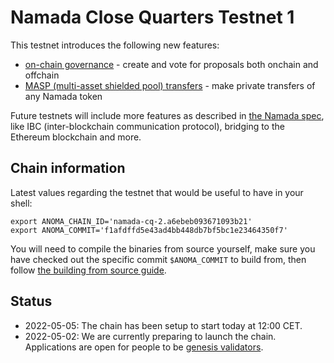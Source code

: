 # Namada Close Quarters Testnet 1

This testnet introduces the following new features:

- [on-chain governance](../user-guide/ledger/governance.md) - create and vote for proposals both onchain and offchain
- [MASP (multi-asset shielded pool) transfers](../user-guide/ledger/masp.md) - make private transfers of any Namada token

Future testnets will include more features as described in [the Namada spec](https://specs.anoma.net/master/architecture/namada.html), like IBC (inter-blockchain communication protocol), bridging to the Ethereum blockchain and more.

## Chain information

Latest values regarding the testnet that would be useful to have in your shell:

```shell
export ANOMA_CHAIN_ID='namada-cq-2.a6ebeb093671093b21'
export ANOMA_COMMIT='f1afdffd5e43ad4bb448db7bf5bc1e23464350f7'
```

You will need to compile the binaries from source yourself, make sure you have checked out the specific commit `$ANOMA_COMMIT` to build from, then follow [the building from source guide](../user-guide/install.md#from-source).

## Status

- 2022-05-05: The chain has been setup to start today at 12:00 CET.
- 2022-05-02: We are currently preparing to launch the chain. Applications are open for people to be [genesis validators](../user-guide/genesis-validator-apply.md).
